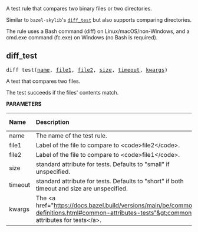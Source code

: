 <!-- Generated with Stardoc: http://skydoc.bazel.build -->

A test rule that compares two binary files or two directories.

Similar to `bazel-skylib`'s [`diff_test`](https://github.com/bazelbuild/bazel-skylib/blob/main/rules/diff_test.bzl)
but also supports comparing directories.

The rule uses a Bash command (diff) on Linux/macOS/non-Windows, and a cmd.exe
command (fc.exe) on Windows (no Bash is required).


<a id="diff_test"></a>

## diff_test

<pre>
diff_test(<a href="#diff_test-name">name</a>, <a href="#diff_test-file1">file1</a>, <a href="#diff_test-file2">file2</a>, <a href="#diff_test-size">size</a>, <a href="#diff_test-timeout">timeout</a>, <a href="#diff_test-kwargs">kwargs</a>)
</pre>

A test that compares two files.

The test succeeds if the files' contents match.


**PARAMETERS**


| Name  | Description | Default Value |
| :------------- | :------------- | :------------- |
| <a id="diff_test-name"></a>name |  The name of the test rule.   |  none |
| <a id="diff_test-file1"></a>file1 |  Label of the file to compare to &lt;code&gt;file2&lt;/code&gt;.   |  none |
| <a id="diff_test-file2"></a>file2 |  Label of the file to compare to &lt;code&gt;file1&lt;/code&gt;.   |  none |
| <a id="diff_test-size"></a>size |  standard attribute for tests. Defaults to "small" if unspecified.   |  <code>None</code> |
| <a id="diff_test-timeout"></a>timeout |  standard attribute for tests. Defaults to "short" if both timeout and size are unspecified.   |  <code>None</code> |
| <a id="diff_test-kwargs"></a>kwargs |  The &lt;a href="https://docs.bazel.build/versions/main/be/common-definitions.html#common-attributes-tests"&gt;common attributes for tests&lt;/a&gt;.   |  none |


